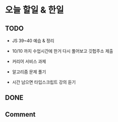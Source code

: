 # 오늘 할일 & 한일

## TODO

- JS 39~40 예습 & 정리

- 10/10 까지 수업시간에 한거 다시 풀어보고 깃헙주소 제출

- 커리어 서비스 과제

- 알고리즘 문제 풀기

- 시간 남으면 타입스크립트 강의 듣기

## DONE

## Comment
